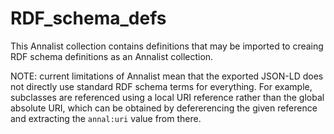 # RDF_schema_defs

This Annalist collection contains definitions that may be imported to creaing RDF schema definitions as an Annalist collection.

NOTE: current limitations of Annalist mean that the exported JSON-LD does not directly use standard RDF schema terms for everything.  For example, subclasses are referenced using a local URI reference rather than the global absolute URI, which can be obtained by defererencing the given reference and extracting the `annal:uri` value from there.

